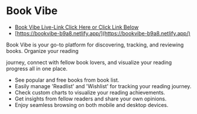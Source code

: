 # Book Vibe

- [Book Vibe Live-Link Click Here or Click Link Below](https://bookvibe-b9a8.netlify.app/)
- [https://bookvibe-b9a8.netlify.app/](https://bookvibe-b9a8.netlify.app/)

Book Vibe is your go-to platform for discovering, tracking, and reviewing books. Organize your reading 

journey, connect with fellow book lovers, and visualize your reading progress all in one place.


- See popular and free books from book list.
- Easily manage 'Readlist' and 'Wishlist' for tracking your reading journey.
- Check custom charts to visualize your reading achievements.
- Get insights from fellow readers and share your own opinions.
- Enjoy seamless browsing on both mobile and desktop devices.

